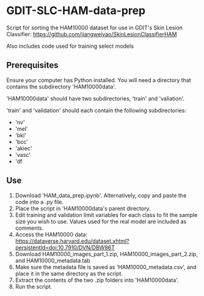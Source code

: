 # GDIT-SLC-HAM-data-prep

Script for sorting the HAM10000 dataset for use in GDIT's Skin Lesion Classifier: https://github.com/jiangweiyao/SkinLesionClassifierHAM

Also includes code used for training select models

## Prerequisites 

Ensure your computer has Python installed.
You will need a directory that contains the subdirectory 'HAM10000data'.

'HAM10000data' should have two subdirectories, 'train' and 'valiation'.

'train' and 'validation' should each contain the following subdirectories: 
- 'nv'
- 'mel'
- 'bkl'
- 'bcc'
- 'akiec'
- 'vasc'
- 'df

## Use
1. Download 'HAM_data_prep.ipynb'. Alternatively, copy and paste the code into a .py file.
3. Place the script in 'HAM10000data's parent directory.
4. Edit training and validation limit variables for each class to fit the sample size you wish to use. Values used for the real model are included as comments.
5. Access the HAM10000 data: https://dataverse.harvard.edu/dataset.xhtml?persistentId=doi:10.7910/DVN/DBW86T
6. Download HAM10000_images_part_1.zip, HAM10000_images_part_2.zip, and HAM10000_metadata.tab
7. Make sure the metadata file is saved as 'HAM10000_metadata.csv', and place it in the same directory as the script.
8. Extract the contents of the two .zip folders into 'HAM10000data'.
9. Run the script.

